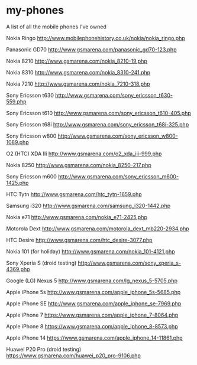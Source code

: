 my-phones
=========

A list of all the mobile phones I've owned



Nokia Ringo
http://www.mobilephonehistory.co.uk/nokia/nokia_ringo.php

Panasonic GD70
http://www.gsmarena.com/panasonic_gd70-123.php

Nokia 8210
http://www.gsmarena.com/nokia_8210-19.php

Nokia 8310
http://www.gsmarena.com/nokia_8310-241.php

Nokia 7210
http://www.gsmarena.com/nokia_7210-318.php

Sony Ericsson t630
http://www.gsmarena.com/sony_ericsson_t630-559.php

Sony Ericsson t610
http://www.gsmarena.com/sony_ericsson_t610-405.php

Sony Ericsson t68i
http://www.gsmarena.com/sony_ericsson_t68i-325.php

Sony Ericsson w800
http://www.gsmarena.com/sony_ericsson_w800-1089.php

O2 (HTC) XDA IIi
http://www.gsmarena.com/o2_xda_iii-999.php

Nokia 8250
http://www.gsmarena.com/nokia_8250-217.php

Sony Ericsson m600
http://www.gsmarena.com/sony_ericsson_m600-1425.php

HTC Tytn
http://www.gsmarena.com/htc_tytn-1659.php

Samsung i320
http://www.gsmarena.com/samsung_i320-1442.php

Nokia e71
http://www.gsmarena.com/nokia_e71-2425.php

Motorola Dext
http://www.gsmarena.com/motorola_dext_mb220-2934.php

HTC Desire
http://www.gsmarena.com/htc_desire-3077.php

Nokia 101 (for holiday)
http://www.gsmarena.com/nokia_101-4121.php 

Sony Xperia S (droid testing)
http://www.gsmarena.com/sony_xperia_s-4369.php

Google (LG) Nexus 5 
http://www.gsmarena.com/lg_nexus_5-5705.php 

Apple iPhone 5s
http://www.gsmarena.com/apple_iphone_5s-5685.php

Apple iPhone SE
http://www.gsmarena.com/apple_iphone_se-7969.php

Apple iPhone 7
https://www.gsmarena.com/apple_iphone_7-8064.php

Apple iPhone 8
https://www.gsmarena.com/apple_iphone_8-8573.php

Apple iPhone 14
https://www.gsmarena.com/apple_iphone_14-11861.php

Huawei P20 Pro (droid testing)
https://www.gsmarena.com/huawei_p20_pro-9106.php
